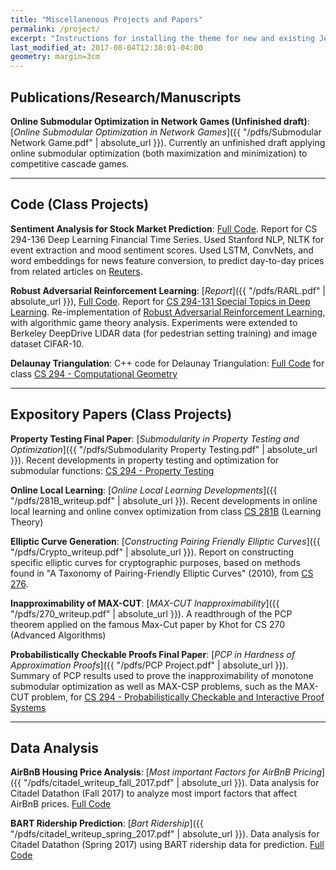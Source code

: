 ```yaml
---
title: "Miscellanenous Projects and Papers"
permalink: /project/
excerpt: "Instructions for installing the theme for new and existing Jekyll based sites."
last_modified_at: 2017-08-04T12:38:01-04:00
geometry: margin=3cm
---
```

## Publications/Research/Manuscripts

**Online Submodular Optimization in Network Games (Unfinished draft)**: [*Online Submodular Optimization in Network Games*]({{ "/pdfs/Submodular Network Game.pdf" | absolute_url }}). Currently an unfinished draft applying online submodular optimization (both maximization and minimization) to competitive cascade games. 

---
## Code (Class Projects)

**Sentiment Analysis for Stock Market Prediction**: [Full Code](https://github.com/jorpro/DeepTimeSeries). Report for CS 294-136 Deep Learning Financial Time Series. Used Stanford NLP, NLTK for event extraction and mood sentiment scores. Used LSTM, ConvNets, and word embeddings for news feature conversion, to predict day-to-day prices from related articles on [Reuters](https://www.reuters.com/finance/stocks/company-news).

**Robust Adversarial Reinforcement Learning**: [*Report*]({{ "/pdfs/RARL.pdf" | absolute_url }}), [Full Code](https://github.com/Jekyll1021/RARL). Report for [CS 294-131 Special Topics in Deep Learning](https://berkeley-deep-learning.github.io/cs294-131-f17/). Re-implementation of [Robust Adversarial Reinforcement Learning](http://proceedings.mlr.press/v70/pinto17a/pinto17a.pdf), with algorithmic game theory analysis. Experiments were extended to Berkeley DeepDrive LIDAR data (for pedestrian setting training) and image dataset CIFAR-10. 


**Delaunay Triangulation**: C++ code for Delaunay Triangulation: [Full Code](https://github.com/Srizzle/Delaunay-Triangulation) for class [CS 294 - Computational Geometry](https://people.eecs.berkeley.edu/~jrs/274s17/)

---
## Expository Papers (Class Projects)

**Property Testing Final Paper**: [*Submodularity in Property Testing and Optimization*]({{ "/pdfs/Submodularity Property Testing.pdf" | absolute_url }}). Recent developments in property testing and optimization for submodular functions: [CS 294 - Property Testing](https://people.eecs.berkeley.edu/~alexch/classes/CS294-F2016.html)

**Online Local Learning**: [*Online Local Learning Developments*]({{ "/pdfs/281B_writeup.pdf" | absolute_url }}). Recent developments in online local learning and online convex optimization from class [CS 281B](http://www.stat.berkeley.edu/~bartlett/courses/2014spring-cs281bstat241b/) (Learning Theory)

**Elliptic Curve Generation**: [*Constructing Pairing Friendly Elliptic Curves*]({{ "/pdfs/Crypto_writeup.pdf" | absolute_url }}). Report on constructing specific elliptic curves for cryptographic purposes, based on methods found in "A Taxonomy of Pairing-Friendly Elliptic Curves" (2010), from [CS 276](https://people.eecs.berkeley.edu/~alexch/classes/CS276-F2015.html).

**Inapproximability of MAX-CUT**: [*MAX-CUT Inapproximability*]({{ "/pdfs/270_writeup.pdf" | absolute_url }}). A readthrough of the PCP theorem applied on the famous Max-Cut paper by Khot for CS 270 (Advanced Algorithms)

**Probabilistically Checkable Proofs Final Paper**: [*PCP in Hardness of Approximation Proofs*]({{ "/pdfs/PCP Project.pdf" | absolute_url }}). Summary of PCP results used to prove the inapproximability of monotone submodular optimization as well as MAX-CSP problems, such as the MAX-CUT problem, for [CS 294 - Probabilistically Checkable and Interactive Proof Systems](https://people.eecs.berkeley.edu/~alexch/classes/CS294-S2017.html)

---
## Data Analysis

**AirBnB Housing Price Analysis**: [*Most important Factors for AirBnB Pricing*]({{ "/pdfs/citadel_writeup_fall_2017.pdf" | absolute_url }}). Data analysis for Citadel Datathon (Fall 2017) to analyze most import factors that affect AirBnB prices. [Full Code](https://github.com/Srizzle/Citadel-Datathon-Fall-2017)

**BART Ridership Prediction**: [*Bart Ridership*]({{ "/pdfs/citadel_writeup_spring_2017.pdf" | absolute_url }}). Data analysis for Citadel Datathon (Spring 2017) using BART ridership data for prediction. [Full Code](https://github.com/Srizzle/Citadel-Datathon-Spring-2017)

